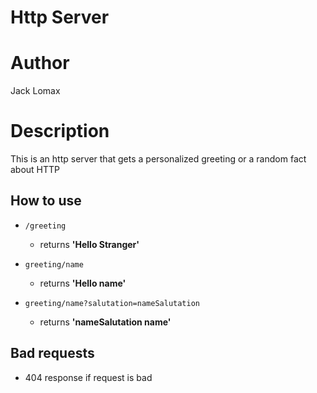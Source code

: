 # Http Server

# Author
Jack Lomax

# Description
This is an http server that gets a personalized greeting or a random fact about HTTP

## How to use
* `/greeting`
    * returns **'Hello Stranger'**

* `greeting/name`
    * returns **'Hello name'**

* `greeting/name?salutation=nameSalutation` 
    * returns **'nameSalutation name'**

## Bad requests
* 404 response if request is bad
